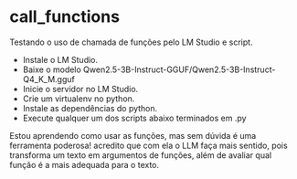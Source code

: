 # call_functions

Testando o uso de chamada de funções pelo LM Studio e script.

- Instale o LM Studio.
- Baixe o modelo Qwen2.5-3B-Instruct-GGUF/Qwen2.5-3B-Instruct-Q4_K_M.gguf
- Inicie o servidor no LM Studio.
- Crie um virtualenv no python.
- Instale as dependências do python.
- Execute qualquer um dos scripts abaixo terminados em .py

Estou aprendendo como usar as funções, mas sem dúvida é uma ferramenta poderosa! acredito que com ela o LLM faça mais sentido, pois transforma um texto em argumentos de funções, além de avaliar qual função é a mais adequada para o texto.

